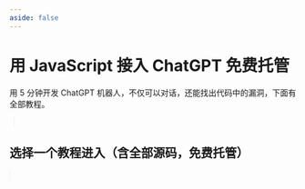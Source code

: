 ```yaml
---
aside: false
---
```


# 用 JavaScript 接入 ChatGPT 免费托管

用 5 分钟开发 ChatGPT 机器人，不仅可以对话，还能找出代码中的漏洞，下面有全部教程。

<ACImage src="/_images/tutorials/feishu-chatGPT/1-demo.png" width="430" style="border:1px solid #eee;margin-left:8px;"/>

## 选择一个教程进入（含全部源码，免费托管）

<ListBoxContainer>
<ListBox
  title="iOS Siri 接入 ChatGPT"
  link="https://aircode.cool/828668wg5a"
  description="将 Siri 接入 ChatGPT，直接语音唤醒，并且支持连续对话"
/>
<ListBox
  title="开发飞书 ChatGPT 机器人"
  link="https://aircode.cool/q4y1msdim4"
  description="开发一个飞书机器人，不仅可以对话聊天，还可以接入 ChatGPT，变为一个智能助理"
/>
</ListBoxContainer>
